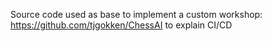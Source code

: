 Source code used as base to implement a custom workshop: https://github.com/tjgokken/ChessAI to explain CI/CD
